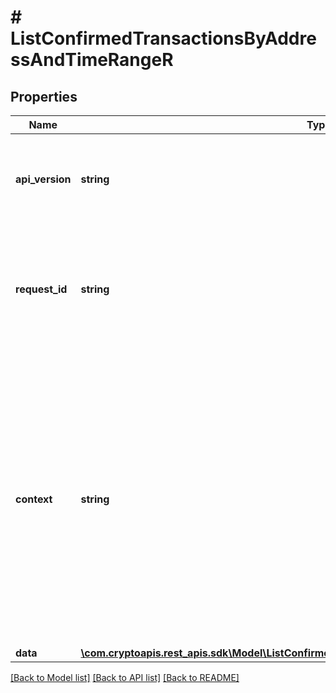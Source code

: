 # # ListConfirmedTransactionsByAddressAndTimeRangeR

## Properties

Name | Type | Description | Notes
------------ | ------------- | ------------- | -------------
**api_version** | **string** | Specifies the version of the API that incorporates this endpoint. |
**request_id** | **string** | Defines the ID of the request. The &#x60;requestId&#x60; is generated by Crypto APIs and it&#39;s unique for every request. |
**context** | **string** | In batch situations the user can use the context to correlate responses with requests. This property is present regardless of whether the response was successful or returned as an error. &#x60;context&#x60; is specified by the user. | [optional]
**data** | [**\com.cryptoapis.rest_apis.sdk\Model\ListConfirmedTransactionsByAddressAndTimeRangeRData**](ListConfirmedTransactionsByAddressAndTimeRangeRData.md) |  |

[[Back to Model list]](../../README.md#models) [[Back to API list]](../../README.md#endpoints) [[Back to README]](../../README.md)
